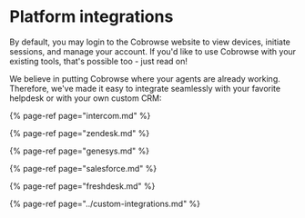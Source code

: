 # Platform integrations

By default, you may login to the Cobrowse website to view devices, initiate sessions, and manage your account. If you'd like to use Cobrowse with your existing tools, that's possible too - just read on!

We believe in putting Cobrowse where your agents are already working. Therefore, we've made it easy to integrate seamlessly with your favorite helpdesk or with your own custom CRM:

{% page-ref page="intercom.md" %}

{% page-ref page="zendesk.md" %}

{% page-ref page="genesys.md" %}

{% page-ref page="salesforce.md" %}

{% page-ref page="freshdesk.md" %}

{% page-ref page="../custom-integrations.md" %}




